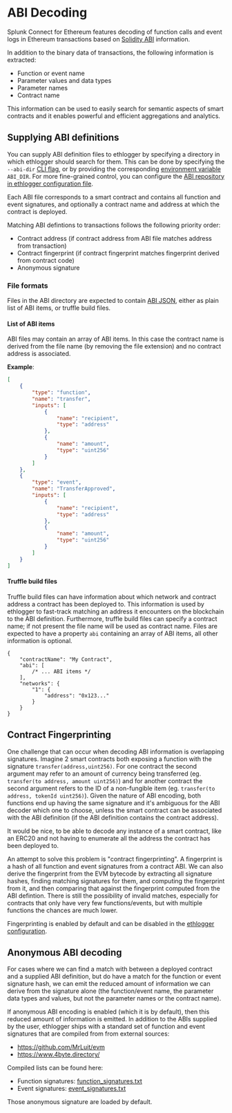 # ABI Decoding

Splunk Connect for Ethereum features decoding of function calls and event logs in Ethereum transactions based on [Solidity ABI](https://solidity.readthedocs.io/en/develop/abi-spec.html) information.

In addition to the binary data of transactions, the following information is extracted:

-   Function or event name
-   Parameter values and data types
-   Parameter names
-   Contract name

This information can be used to easily search for semantic aspects of smart contracts and it enables powerful and efficient aggregations and analytics.

## Supplying ABI definitions

You can supply ABI definition files to ethlogger by specifying a directory in which ethlogger should search for them. This can be done by specifying the `--abi-dir` [CLI flag](./cli.md), or by providing the corresponding [environment variable](./cli.md#environment-variables) `ABI_DIR`. For more fine-grained control, you can configure the [ABI repository in ethlogger configuration file](./configuration.md#abirepository).

Each ABI file corresponds to a smart contract and contains all function and event signatures, and optionally a contract name and address at which the contract is deployed.

Matching ABI defintions to transactions follows the following priority order:

-   Contract address (if contract address from ABI file matches address from transaction)
-   Contract fingerprint (if contract fingerprint matches fingerprint derived from contract code)
-   Anonymous signature

### File formats

Files in the ABI directory are expected to contain [ABI JSON](https://solidity.readthedocs.io/en/develop/abi-spec.html#abi-json), either as plain list of ABI items, or truffle build files.

#### List of ABI items

ABI files may contain an array of ABI items. In this case the contract name is derived from the file name (by removing the file extension) and no contract address is associated.

**Example**:

```json
[
    {
        "type": "function",
        "name": "transfer",
        "inputs": [
            {
                "name": "recipient",
                "type": "address"
            },
            {
                "name": "amount",
                "type": "uint256"
            }
        ]
    },
    {
        "type": "event",
        "name": "TransferApproved",
        "inputs": [
            {
                "name": "recipient",
                "type": "address"
            },
            {
                "name": "amount",
                "type": "uint256"
            }
        ]
    }
]
```

#### Truffle build files

Truffle build files can have information about which network and contract address a contract has been deployed to. This information is used by ethlogger to fast-track matching an address it encounters on the blockchain to the ABI definition. Furthermore, truffle build files can specify a contract name; if not present the file name will be used as contract name. Files are expected to have a property `abi` containing an array of ABI items, all other information is optional.

```jsonc
{
    "contractName": "My Contract",
    "abi": [
        /* ... ABI items */
    ],
    "networks": {
        "1": {
            "address": "0x123..."
        }
    }
}
```

## Contract Fingerprinting

One challenge that can occur when decoding ABI information is overlapping signatures. Imagine 2 smart contracts both exposing a function with the signature `transfer(address,uint256)`. For one contract the second argument may refer to an amount of currency being transferred (eg. `transfer(to address, amount uint256)`) and for another contract the second argument refers to the ID of a non-fungible item (eg. `transfer(to address, tokenId uint256)`). Given the nature of ABI encoding, both functions end up having the same signature and it's ambiguous for the ABI decoder which one to choose, unless the smart contract can be associated with the ABI definition (if the ABI definition contains the contract address).

It would be nice, to be able to decode any instance of a smart contract, like an ERC20 and not having to enumerate all the address the contract has been deployed to.

An attempt to solve this problem is "contract fingerprinting". A fingerprint is a hash of all function and event signatures from a contract ABI. We can also derive the fingerprint from the EVM bytecode by extracting all signature hashes, finding matching signatures for them, and computing the fingerprint from it, and then comparing that against the fingerprint computed from the ABI defintion. There is still the possibility of invalid matches, especially for contracts that only have very few functions/events, but with multiple functions the chances are much lower.

Fingerprinting is enabled by default and can be disabled in the [ethlogger configuration](./configuration.md#abirepository).

## Anonymous ABI decoding

For cases where we can find a match with between a deployed contract and a supplied ABI definition, but do have a match for the function or event signature hash, we can emit the reduced amount of information we can derive from the signature alone (the function/event name, the parameter data types and values, but not the parameter names or the contract name).

If anonymous ABI encoding is enabled (which it is by default), then this reduced amount of information is emitted. In addition to the ABIs supplied by the user, ethlogger ships with a standard set of function and event signatures that are compiled from from external sources:

-   https://github.com/MrLuit/evm
-   https://www.4byte.directory/

Compiled lists can be found here:

-   Function signatures: [function_signatures.txt](../data/function_signatures.txt)
-   Event signatures: [event_signatures.txt](../data/event_signatures.txt)

Those anonymous signature are loaded by default.
